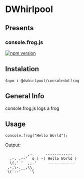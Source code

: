 # DWhirlpool
## Presents
### console.frog.js
[![npm version](https://badge.fury.io/js/@dwhirlpool%2Fconsoledotfrog.svg)](https://badge.fury.io/js/@dwhirlpool%2Fconsoledotfrog)
## Instalation
```
$npm i @dwhirlpool/consoledotfrog
```
## General Info
console.frog.js logs a frog
## Usage
```
console.frog("Hello World");
```
Output:
```
         _,-.     ------------
  ,-. ,--'  o ) -( Hello World )
  \(,' '  ,,-'     ------------
 ,-.\-.__,\\_
 \(`--'    `\
```
